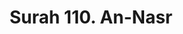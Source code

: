 ---
title       : "Surah 110. An-Nasr"
DATE        : 7/25/2018 9:18:18 AM
draft       : false
TYPE        : "quran"
layout      : "surah"
BookCode    : "ARB"
SurahNumber : "110"
TotalAyah   : "3"
---